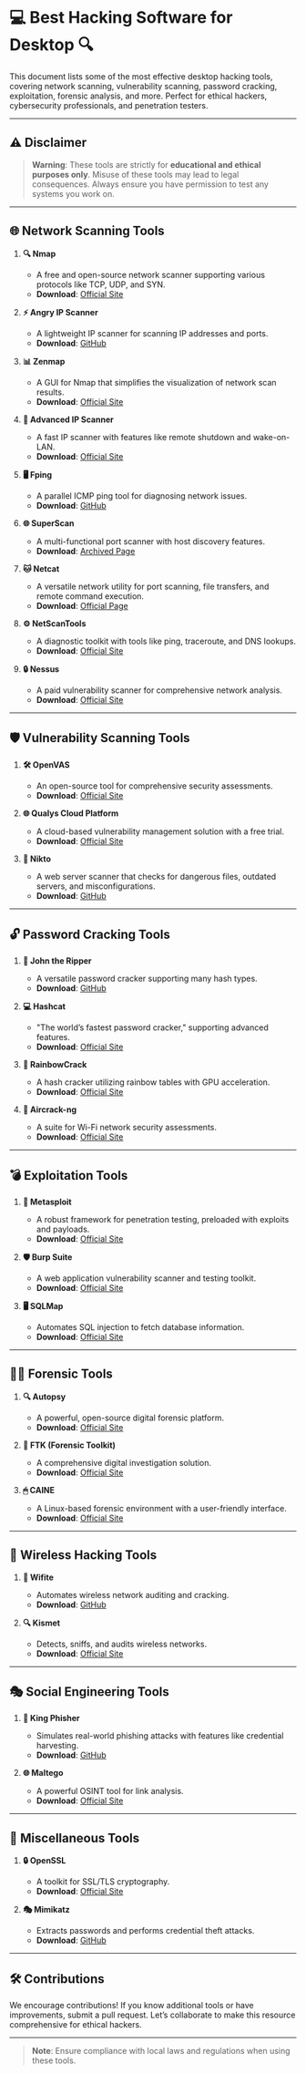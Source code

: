 # 💻 Best Hacking Software for Desktop 🔍  

This document lists some of the most effective desktop hacking tools, covering network scanning, vulnerability scanning, password cracking, exploitation, forensic analysis, and more. Perfect for ethical hackers, cybersecurity professionals, and penetration testers.  

---

## ⚠️ Disclaimer  
> **Warning**: These tools are strictly for **educational and ethical purposes only**. Misuse of these tools may lead to legal consequences. Always ensure you have permission to test any systems you work on.  

---

## 🌐 Network Scanning Tools  

1. **🔍 Nmap**  
   - A free and open-source network scanner supporting various protocols like TCP, UDP, and SYN.  
   - **Download**: [Official Site](https://nmap.org)  

2. **⚡ Angry IP Scanner**  
   - A lightweight IP scanner for scanning IP addresses and ports.  
   - **Download**: [GitHub](https://github.com/angryip/ipscan)  

3. **📊 Zenmap**  
   - A GUI for Nmap that simplifies the visualization of network scan results.  
   - **Download**: [Official Site](https://nmap.org/zenmap/)  

4. **🔌 Advanced IP Scanner**  
   - A fast IP scanner with features like remote shutdown and wake-on-LAN.  
   - **Download**: [Official Site](https://www.advanced-ip-scanner.com/)  

5. **🖥 Fping**  
   - A parallel ICMP ping tool for diagnosing network issues.  
   - **Download**: [GitHub](https://github.com/schweikert/fping)  

6. **🌐 SuperScan**  
   - A multi-functional port scanner with host discovery features.  
   - **Download**: [Archived Page](https://www.majorgeeks.com/files/details/superscan.html)  

7. **🐱 Netcat**  
   - A versatile network utility for port scanning, file transfers, and remote command execution.  
   - **Download**: [Official Page](https://nmap.org/ncat/)  

8. **⚙️ NetScanTools**  
   - A diagnostic toolkit with tools like ping, traceroute, and DNS lookups.  
   - **Download**: [Official Site](https://www.netscantools.com/)  

9. **🔒 Nessus**  
   - A paid vulnerability scanner for comprehensive network analysis.  
   - **Download**: [Official Site](https://www.tenable.com/products/nessus)  

---

## 🛡 Vulnerability Scanning Tools  

1. **🛠 OpenVAS**  
   - An open-source tool for comprehensive security assessments.  
   - **Download**: [Official Site](https://www.openvas.org/)  

2. **🌐 Qualys Cloud Platform**  
   - A cloud-based vulnerability management solution with a free trial.  
   - **Download**: [Official Site](https://www.qualys.com/)  

3. **🔎 Nikto**  
   - A web server scanner that checks for dangerous files, outdated servers, and misconfigurations.  
   - **Download**: [GitHub](https://github.com/sullo/nikto)  

---

## 🔓 Password Cracking Tools  

1. **🔑 John the Ripper**  
   - A versatile password cracker supporting many hash types.  
   - **Download**: [GitHub](https://github.com/openwall/john)  

2. **💻 Hashcat**  
   - "The world’s fastest password cracker," supporting advanced features.  
   - **Download**: [Official Site](https://hashcat.net/hashcat/)  

3. **🌈 RainbowCrack**  
   - A hash cracker utilizing rainbow tables with GPU acceleration.  
   - **Download**: [Official Site](http://project-rainbowcrack.com/)  

4. **📡 Aircrack-ng**  
   - A suite for Wi-Fi network security assessments.  
   - **Download**: [Official Site](https://www.aircrack-ng.org/)  

---

## 💣 Exploitation Tools  

1. **🎯 Metasploit**  
   - A robust framework for penetration testing, preloaded with exploits and payloads.  
   - **Download**: [Official Site](https://www.metasploit.com/)  

2. **🛡 Burp Suite**  
   - A web application vulnerability scanner and testing toolkit.  
   - **Download**: [Official Site](https://portswigger.net/burp)  

3. **🖥 SQLMap**  
   - Automates SQL injection to fetch database information.  
   - **Download**: [Official Site](https://sqlmap.org/)  

---

## 🕵️‍♂️ Forensic Tools  

1. **🔍 Autopsy**  
   - A powerful, open-source digital forensic platform.  
   - **Download**: [Official Site](https://www.autopsy.com/)  

2. **💽 FTK (Forensic Toolkit)**  
   - A comprehensive digital investigation solution.  
   - **Download**: [Official Site](https://accessdata.com/products-services/forensic-toolkit-ftk)  

3. **🖱 CAINE**  
   - A Linux-based forensic environment with a user-friendly interface.  
   - **Download**: [Official Site](https://www.caine-live.net/)  

---

## 📡 Wireless Hacking Tools  

1. **📡 Wifite**  
   - Automates wireless network auditing and cracking.  
   - **Download**: [GitHub](https://github.com/derv82/wifite)  

2. **🔍 Kismet**  
   - Detects, sniffs, and audits wireless networks.  
   - **Download**: [Official Site](https://www.kismetwireless.net/)  

---

## 🎭 Social Engineering Tools  

1. **📧 King Phisher**  
   - Simulates real-world phishing attacks with features like credential harvesting.  
   - **Download**: [GitHub](https://github.com/securestate/king-phisher)  

2. **🌐 Maltego**  
   - A powerful OSINT tool for link analysis.  
   - **Download**: [Official Site](https://www.maltego.com/)  

---

## 🔐 Miscellaneous Tools  

1. **🔒 OpenSSL**  
   - A toolkit for SSL/TLS cryptography.  
   - **Download**: [Official Site](https://www.openssl.org/)  

2. **🎭 Mimikatz**  
   - Extracts passwords and performs credential theft attacks.  
   - **Download**: [GitHub](https://github.com/gentilkiwi/mimikatz)  

---

## 🛠 Contributions  
We encourage contributions! If you know additional tools or have improvements, submit a pull request. Let’s collaborate to make this resource comprehensive for ethical hackers.  

---

 

> **Note**: Ensure compliance with local laws and regulations when using these tools.  
